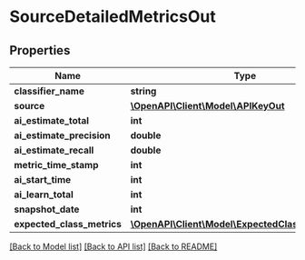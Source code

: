# SourceDetailedMetricsOut

## Properties
Name | Type | Description | Notes
------------ | ------------- | ------------- | -------------
**classifier_name** | **string** |  | [optional] 
**source** | [**\OpenAPI\Client\Model\APIKeyOut**](APIKeyOut.md) |  | [optional] 
**ai_estimate_total** | **int** |  | [optional] 
**ai_estimate_precision** | **double** |  | [optional] 
**ai_estimate_recall** | **double** |  | [optional] 
**metric_time_stamp** | **int** |  | [optional] 
**ai_start_time** | **int** |  | [optional] 
**ai_learn_total** | **int** |  | [optional] 
**snapshot_date** | **int** |  | [optional] 
**expected_class_metrics** | [**\OpenAPI\Client\Model\ExpectedClassMetricsOut[]**](ExpectedClassMetricsOut.md) |  | [optional] 

[[Back to Model list]](../README.md#documentation-for-models) [[Back to API list]](../README.md#documentation-for-api-endpoints) [[Back to README]](../README.md)


